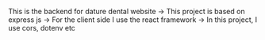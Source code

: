 This is the backend for dature dental website
    -> This project is based on express js
    -> For the client side I use the react framework
    -> In this project, I use cors, dotenv etc